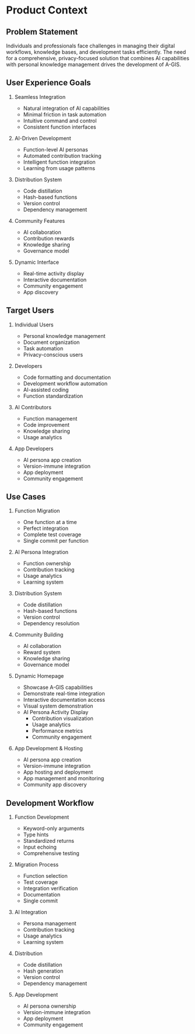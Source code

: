 # Product Context

## Problem Statement
Individuals and professionals face challenges in managing their digital workflows, knowledge bases, and development tasks efficiently. The need for a comprehensive, privacy-focused solution that combines AI capabilities with personal knowledge management drives the development of A-GIS.

## User Experience Goals
1. Seamless Integration
   - Natural integration of AI capabilities
   - Minimal friction in task automation
   - Intuitive command and control
   - Consistent function interfaces

2. AI-Driven Development
   - Function-level AI personas
   - Automated contribution tracking
   - Intelligent function integration
   - Learning from usage patterns

3. Distribution System
   - Code distillation
   - Hash-based functions
   - Version control
   - Dependency management

4. Community Features
   - AI collaboration
   - Contribution rewards
   - Knowledge sharing
   - Governance model

5. Dynamic Interface
   - Real-time activity display
   - Interactive documentation
   - Community engagement
   - App discovery

## Target Users
1. Individual Users
   - Personal knowledge management
   - Document organization
   - Task automation
   - Privacy-conscious users

2. Developers
   - Code formatting and documentation
   - Development workflow automation
   - AI-assisted coding
   - Function standardization

3. AI Contributors
   - Function management
   - Code improvement
   - Knowledge sharing
   - Usage analytics

4. App Developers
   - AI persona app creation
   - Version-immune integration
   - App deployment
   - Community engagement

## Use Cases
1. Function Migration
   - One function at a time
   - Perfect integration
   - Complete test coverage
   - Single commit per function

2. AI Persona Integration
   - Function ownership
   - Contribution tracking
   - Usage analytics
   - Learning system

3. Distribution System
   - Code distillation
   - Hash-based functions
   - Version control
   - Dependency resolution

4. Community Building
   - AI collaboration
   - Reward system
   - Knowledge sharing
   - Governance model

5. Dynamic Homepage
   - Showcase A-GIS capabilities
   - Demonstrate real-time integration
   - Interactive documentation access
   - Visual system demonstration
   - AI Persona Activity Display
     - Contribution visualization
     - Usage analytics
     - Performance metrics
     - Community engagement

6. App Development & Hosting
   - AI persona app creation
   - Version-immune integration
   - App hosting and deployment
   - App management and monitoring
   - Community app discovery

## Development Workflow
1. Function Development
   - Keyword-only arguments
   - Type hints
   - Standardized returns
   - Input echoing
   - Comprehensive testing

2. Migration Process
   - Function selection
   - Test coverage
   - Integration verification
   - Documentation
   - Single commit

3. AI Integration
   - Persona management
   - Contribution tracking
   - Usage analytics
   - Learning system

4. Distribution
   - Code distillation
   - Hash generation
   - Version control
   - Dependency management

5. App Development
   - AI persona ownership
   - Version-immune integration
   - App deployment
   - Community engagement 